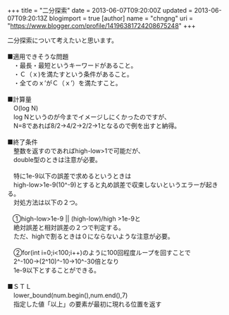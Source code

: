 +++
title = "二分探索"
date = 2013-06-07T09:20:00Z
updated = 2013-06-07T09:20:13Z
blogimport = true 
[author]
	name = "chngng"
	uri = "https://www.blogger.com/profile/14196381724208675248"
+++

<div dir="ltr" style="text-align: left;" trbidi="on">二分探索について考えたいと思います。<br /><br />■適用できそうな問題<br />　・最長・最短というキーワードがあること。<br />　・Ｃ（ｘ)を満たすという条件があること。<br />　・全てのｘ’がＣ（ｘ’）を満たすこと。<br /><br />■計算量<br />　O(log N)<br />　log Nというのが今までイメージしにくかったのですが、<br />　N=8であれば8/2→4/2→2/2→1となるので例を出すと納得。<br /><br />■終了条件<br />　整数を返すのであればhigh-low&gt;1で可能だが、<br />　double型のときは注意が必要。<br /><br />　特に1e-9以下の誤差で求めるというときは<br />　high-low&gt;1e-9(10^-9)とすると丸め誤差で収束しないというエラーが起きる。<br />　対処方法は以下の２つ。<br /><br />&nbsp; &nbsp;①high-low&gt;1e-9 || (high-low)/high &gt;1e-9と<br />　絶対誤差と相対誤差の２つで判定する。<br />　ただ、highで割るときは０にならないような注意が必要。 <br /><br />　②for(int i=0;i&lt;100;i++)のように100回程度ループを回すことで<br />　2^-100→(2^10)^-10→10^-30倍となり<br />　1e-9以下とすることができる。<br /><br />■ＳＴＬ<br />　lower_bound(num.begin(),num.end(),7)<br />　指定した値「以上」の要素が最初に現れる位置を返す<br /><br /></div>
